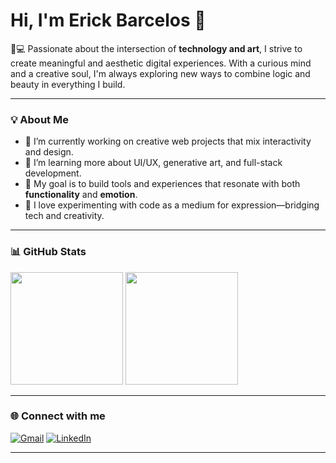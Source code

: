 <h1 align="left">Hi, I'm Erick Barcelos 👋</h1>

<p align="left">🎨💻 Passionate about the intersection of <strong>technology and art</strong>, I strive to create meaningful and aesthetic digital experiences. With a curious mind and a creative soul, I'm always exploring new ways to combine logic and beauty in everything I build.</p>

---

### 💡 About Me

- 🔭 I’m currently working on creative web projects that mix interactivity and design.
- 🌱 I’m learning more about UI/UX, generative art, and full-stack development.
- 🎯 My goal is to build tools and experiences that resonate with both **functionality** and **emotion**.
- 🧠 I love experimenting with code as a medium for expression—bridging tech and creativity.

---

### 📊 GitHub Stats

<p align="left">
  <img height="180em" src="https://github-readme-stats.vercel.app/api?username=rckbrcls&show_icons=true&hide_border=true&theme=radical" />
  <img height="180em" src="https://github-readme-stats.vercel.app/api/top-langs/?username=rckbrcls&layout=compact&hide_border=true&theme=radical" />
</p>

---

### 🌐 Connect with me

[![Gmail](https://img.shields.io/badge/Gmail-D14836?style=for-the-badge&logo=gmail&logoColor=white)](mailto:erickbarcelosdev@gmail.com)
[![LinkedIn](https://img.shields.io/badge/LinkedIn-0077B5?style=for-the-badge&logo=linkedin&logoColor=white)](https://linkedin.com/in/brcls)

---
